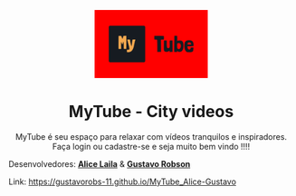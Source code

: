 <p align="center">
<img align="auto" width="200px" src="img/logo.png">
</p>
<h1 align="center"> MyTube - City videos </h1>

<p align="center" > MyTube é seu espaço para relaxar com vídeos tranquilos e inspiradores. <br> Faça login ou cadastre-se e seja muito bem vindo !!!! </p>

<p>Desenvolvedores: <b><a href="https://github.com/AliceLSP">Alice Laila</a></b> & <b><a href="https://github.com/GustavoRobs-11">Gustavo Robson</a></b></p>
<p>Link: <a href="https://gustavorobs-11.github.io/MyTube_Alice-Gustavo/" target="_blank" >https://gustavorobs-11.github.io/MyTube_Alice-Gustavo</a></p>

